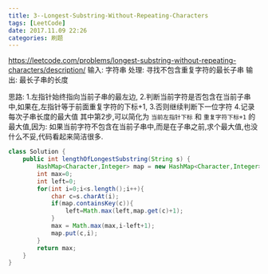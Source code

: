 ```yaml
---
title: 3--Longest-Substring-Without-Repeating-Characters
tags: [LeetCode]
date: 2017.11.09 22:26
categories: 刷题
---
```

https://leetcode.com/problems/longest-substring-without-repeating-characters/description/
输入: 字符串
处理: 寻找不包含重复字符的最长子串
输出: 最长子串的长度

思路:
1.左指针始终指向当前子串的最左边,
2.判断当前字符是否包含在当前子串中,如果在,左指针等于前面重复字符的下标+1,
3.否则继续判断下一位字符
4.记录每次子串长度的最大值
其中第2步,可以简化为 `当前左指针下标` 和 `重复字符下标+1` 的最大值,因为: 如果当前字符不包含在当前子串中,而是在子串之前,求个最大值,也没什么不妥,代码看起来简洁很多.
```java
class Solution {
    public int lengthOfLongestSubstring(String s) {
        HashMap<Character,Integer> map = new HashMap<Character,Integer>();
        int max=0;
        int left=0;
        for(int i=0;i<s.length();i++){
            char c=s.charAt(i);
            if(map.containsKey(c)){
                left=Math.max(left,map.get(c)+1);
            }
            max = Math.max(max,i-left+1);
            map.put(c,i);
        }
        return max;
    }
}
```
